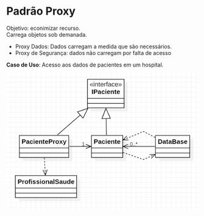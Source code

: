 # Padrão Proxy

Objetivo: econimizar recurso.  
Carrega objetos sob demanada.

- Proxy Dados: Dados carregam a medida que são necessários.
- Proxy de Segurança: dados não carregam por falta de acesso

**Caso de Uso**: Acesso aos dados de pacientes em um hospital.

![Diagrama de classes](proxy.png)
